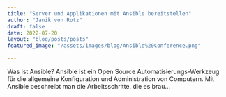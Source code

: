 ```yaml
---
title: "Server und Applikationen mit Ansible bereitstellen"
author: "Janik von Rotz"
draft: false
date: 2022-07-20
layout: "blog/posts/posts"
featured_image: "/assets/images/blog/Ansible%20Conference.png"

---
```


Was ist Ansible?    Ansible ist ein Open Source Automatisierungs-Werkzeug für die allgemeine Konfiguration und Administration von Computern. Mit Ansible beschreibt man die Arbeitsschritte, die es brau...

